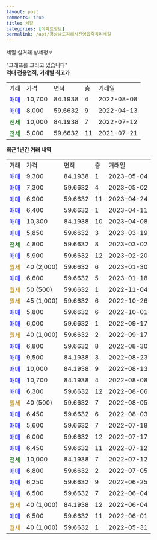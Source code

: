```yaml
---
layout: post
comments: true
title: 세일
categories: [아파트정보]
permalink: /apt/경상남도김해시진영읍죽곡리세일
---
```


세일 실거래 상세정보

<script type="text/javascript">
  google.charts.load('current', {'packages':['line', 'corechart']});
  google.charts.setOnLoadCallback(drawChart);

  function drawChart() {
    var data = new google.visualization.DataTable();
    data.addColumn('date', '거래일');
    data.addColumn('number', "매매");
    data.addColumn('number', "전세");
    data.addColumn('number', "전매");

    data.addRows([[new Date(Date.parse("2023-05-04")), 9300, null, null], [new Date(Date.parse("2023-05-02")), 7300, null, null], [new Date(Date.parse("2023-04-24")), 6900, null, null], [new Date(Date.parse("2023-04-11")), 6400, null, null], [new Date(Date.parse("2023-04-08")), 10300, null, null], [new Date(Date.parse("2023-03-19")), 5850, null, null], [new Date(Date.parse("2023-03-02")), null, 4800, null], [new Date(Date.parse("2023-02-20")), 5900, null, null], [new Date(Date.parse("2023-01-30")), null, null, null], [new Date(Date.parse("2023-01-18")), 6600, null, null], [new Date(Date.parse("2022-11-04")), null, null, null], [new Date(Date.parse("2022-10-26")), null, null, null], [new Date(Date.parse("2022-10-01")), 5800, null, null], [new Date(Date.parse("2022-09-17")), 6000, null, null], [new Date(Date.parse("2022-09-17")), null, null, null], [new Date(Date.parse("2022-08-30")), 6800, null, null], [new Date(Date.parse("2022-08-23")), 9500, null, null], [new Date(Date.parse("2022-08-13")), 10000, null, null], [new Date(Date.parse("2022-08-08")), 10700, null, null], [new Date(Date.parse("2022-08-06")), 6300, null, null], [new Date(Date.parse("2022-08-05")), null, null, null], [new Date(Date.parse("2022-08-03")), 6450, null, null], [new Date(Date.parse("2022-07-18")), 5600, null, null], [new Date(Date.parse("2022-07-17")), 6000, null, null], [new Date(Date.parse("2022-07-12")), 6450, null, null], [new Date(Date.parse("2022-07-12")), null, 10000, null], [new Date(Date.parse("2022-07-05")), 6800, null, null], [new Date(Date.parse("2022-06-25")), 6250, null, null], [new Date(Date.parse("2022-06-04")), 6500, null, null], [new Date(Date.parse("2022-06-04")), null, null, null], [new Date(Date.parse("2022-06-01")), 6500, null, null], [new Date(Date.parse("2022-05-31")), null, null, null]]);

    var options = {
      hAxis: {
        format: 'yyyy/MM/dd'
      },    
      lineWidth: 0,
      pointsVisible: true,    
      title: '최근 1년간 유형별 실거래가 분포',
      legend: { position: 'bottom' }
    };

    var formatter = new google.visualization.NumberFormat({pattern:'###,###'} );
    formatter.format(data, 1);
    formatter.format(data, 2);
    
    setTimeout(function() {
        var chart = new google.visualization.LineChart(document.getElementById('columnchart_material'));
        chart.draw(data, (options));
        document.getElementById('loading').style.display = 'none';
    }, 200);
  }
</script>


<div id="loading" style="z-index:20; display: block; margin-left: 0px">"그래프를 그리고 있습니다"</div>
<div id="columnchart_material" style="width: 95%; margin-left: 0px; display: block"></div>
<!-- contents start -->
<b>역대 전용면적, 거래별 최고가</b>
<table class="sortable">
    <tr>
      <td>거래</td>
      <td>가격</td>
      <td>면적</td>
      <td>층</td>
      <td>거래일</td>
    </tr>
        <tr>
          <td><a style="color: blue">매매</a></td>
          <td>10,700</td>
          <td>84.1938</td>
          <td>4</td>
          <td>2022-08-08</td>
        </tr>            <tr>
          <td><a style="color: blue">매매</a></td>
          <td>8,000</td>
          <td>59.6632</td>
          <td>9</td>
          <td>2022-04-13</td>
        </tr>        
        <tr>
              <td><a style="color: darkgreen">전세</a></td>
              <td>10,000</td>
              <td>84.1938</td>
              <td>7</td>
              <td>2022-07-12</td>
            </tr>            <tr>
              <td><a style="color: darkgreen">전세</a></td>
              <td>5,000</td>
              <td>59.6632</td>
              <td>11</td>
              <td>2021-07-21</td>
            </tr>        
    
</table>

<b>최근 1년간 거래 내역</b>

<table class="sortable">
    <tr>
      <td>거래</td>
      <td>가격</td>
      <td>면적</td>
      <td>층</td>
      <td>거래일</td>
    </tr>
    <tr>
      <td><a style="color: blue">매매</a></td>
      <td>9,300</td>
      <td>84.1938</td>
      <td>1</td>
      <td>2023-05-04</td>
    </tr>          <tr>
      <td><a style="color: blue">매매</a></td>
      <td>7,300</td>
      <td>59.6632</td>
      <td>4</td>
      <td>2023-05-02</td>
    </tr>          <tr>
      <td><a style="color: blue">매매</a></td>
      <td>6,900</td>
      <td>59.6632</td>
      <td>11</td>
      <td>2023-04-24</td>
    </tr>          <tr>
      <td><a style="color: blue">매매</a></td>
      <td>6,400</td>
      <td>59.6632</td>
      <td>1</td>
      <td>2023-04-11</td>
    </tr>          <tr>
      <td><a style="color: blue">매매</a></td>
      <td>10,300</td>
      <td>84.1938</td>
      <td>10</td>
      <td>2023-04-08</td>
    </tr>          <tr>
      <td><a style="color: blue">매매</a></td>
      <td>5,850</td>
      <td>59.6632</td>
      <td>3</td>
      <td>2023-03-19</td>
    </tr>          <tr>
      <td><a style="color: darkgreen">전세</a></td>
      <td>4,800</td>
      <td>59.6632</td>
      <td>8</td>
      <td>2023-03-02</td>
    </tr>          <tr>
      <td><a style="color: blue">매매</a></td>
      <td>5,900</td>
      <td>59.6632</td>
      <td>12</td>
      <td>2023-02-20</td>
    </tr>          <tr>
      <td><a style="color: darkgoldenrod">월세</a></td>
      <td>40 (2,000)</td>
      <td>59.6632</td>
      <td>6</td>
      <td>2023-01-30</td>
    </tr>          <tr>
      <td><a style="color: blue">매매</a></td>
      <td>6,600</td>
      <td>59.6632</td>
      <td>5</td>
      <td>2023-01-18</td>
    </tr>          <tr>
      <td><a style="color: darkgoldenrod">월세</a></td>
      <td>50 (500)</td>
      <td>59.6632</td>
      <td>1</td>
      <td>2022-11-04</td>
    </tr>          <tr>
      <td><a style="color: darkgoldenrod">월세</a></td>
      <td>45 (1,000)</td>
      <td>59.6632</td>
      <td>6</td>
      <td>2022-10-26</td>
    </tr>          <tr>
      <td><a style="color: blue">매매</a></td>
      <td>5,800</td>
      <td>59.6632</td>
      <td>6</td>
      <td>2022-10-01</td>
    </tr>          <tr>
      <td><a style="color: blue">매매</a></td>
      <td>6,000</td>
      <td>59.6632</td>
      <td>1</td>
      <td>2022-09-17</td>
    </tr>          <tr>
      <td><a style="color: darkgoldenrod">월세</a></td>
      <td>40 (1,000)</td>
      <td>59.6632</td>
      <td>2</td>
      <td>2022-09-17</td>
    </tr>          <tr>
      <td><a style="color: blue">매매</a></td>
      <td>6,800</td>
      <td>59.6632</td>
      <td>8</td>
      <td>2022-08-30</td>
    </tr>          <tr>
      <td><a style="color: blue">매매</a></td>
      <td>9,500</td>
      <td>84.1938</td>
      <td>3</td>
      <td>2022-08-23</td>
    </tr>          <tr>
      <td><a style="color: blue">매매</a></td>
      <td>10,000</td>
      <td>84.1938</td>
      <td>9</td>
      <td>2022-08-13</td>
    </tr>          <tr>
      <td><a style="color: blue">매매</a></td>
      <td>10,700</td>
      <td>84.1938</td>
      <td>4</td>
      <td>2022-08-08</td>
    </tr>          <tr>
      <td><a style="color: blue">매매</a></td>
      <td>6,300</td>
      <td>59.6632</td>
      <td>12</td>
      <td>2022-08-06</td>
    </tr>          <tr>
      <td><a style="color: darkgoldenrod">월세</a></td>
      <td>40 (500)</td>
      <td>59.6632</td>
      <td>7</td>
      <td>2022-08-05</td>
    </tr>          <tr>
      <td><a style="color: blue">매매</a></td>
      <td>6,450</td>
      <td>59.6632</td>
      <td>6</td>
      <td>2022-08-03</td>
    </tr>          <tr>
      <td><a style="color: blue">매매</a></td>
      <td>5,600</td>
      <td>59.6632</td>
      <td>7</td>
      <td>2022-07-18</td>
    </tr>          <tr>
      <td><a style="color: blue">매매</a></td>
      <td>6,000</td>
      <td>59.6632</td>
      <td>12</td>
      <td>2022-07-17</td>
    </tr>          <tr>
      <td><a style="color: blue">매매</a></td>
      <td>6,450</td>
      <td>59.6632</td>
      <td>11</td>
      <td>2022-07-12</td>
    </tr>          <tr>
      <td><a style="color: darkgreen">전세</a></td>
      <td>10,000</td>
      <td>84.1938</td>
      <td>7</td>
      <td>2022-07-12</td>
    </tr>          <tr>
      <td><a style="color: blue">매매</a></td>
      <td>6,800</td>
      <td>59.6632</td>
      <td>2</td>
      <td>2022-07-05</td>
    </tr>          <tr>
      <td><a style="color: blue">매매</a></td>
      <td>6,250</td>
      <td>59.6632</td>
      <td>9</td>
      <td>2022-06-25</td>
    </tr>          <tr>
      <td><a style="color: blue">매매</a></td>
      <td>6,500</td>
      <td>59.6632</td>
      <td>7</td>
      <td>2022-06-04</td>
    </tr>          <tr>
      <td><a style="color: darkgoldenrod">월세</a></td>
      <td>40 (1,000)</td>
      <td>84.1938</td>
      <td>12</td>
      <td>2022-06-04</td>
    </tr>          <tr>
      <td><a style="color: blue">매매</a></td>
      <td>6,500</td>
      <td>59.6632</td>
      <td>11</td>
      <td>2022-06-01</td>
    </tr>          <tr>
      <td><a style="color: darkgoldenrod">월세</a></td>
      <td>40 (1,000)</td>
      <td>59.6632</td>
      <td>1</td>
      <td>2022-05-31</td>
    </tr>      </table>
<!-- contents end -->    

